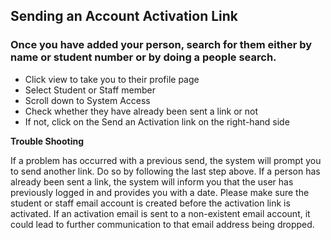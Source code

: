 ## **Sending an Account Activation Link**

### Once you have added your person, search for them either by name or student number or by doing a people search.

-	Click view to take you to their profile page
-	Select Student or Staff member
-   Scroll down to System Access
-	Check whether they have already been sent a link or not
-	If not, click on the Send an Activation link on the right-hand side

**Trouble Shooting** 

If a problem has occurred with a previous send, the system will prompt you to send another link. Do so by following the last step above. 
If a person has already been sent a link, the system will inform you that the user has previously logged in and provides you with a date. 
Please make sure the student or staff email account is created before the activation link is activated. If an activation email is sent to a non-existent email account, it could lead to further communication to that email address being dropped.
